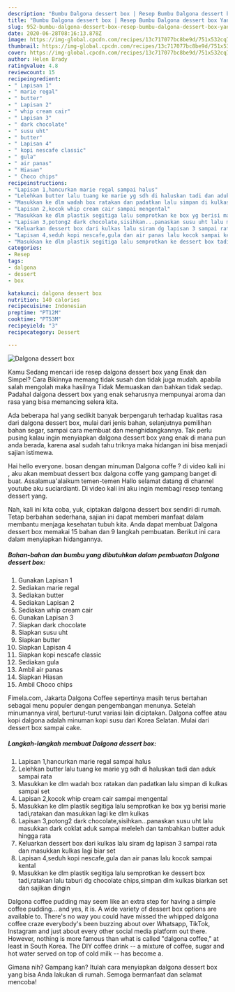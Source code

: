 ```yaml
---
description: "Bumbu Dalgona dessert box | Resep Bumbu Dalgona dessert box Yang Sedap"
title: "Bumbu Dalgona dessert box | Resep Bumbu Dalgona dessert box Yang Sedap"
slug: 952-bumbu-dalgona-dessert-box-resep-bumbu-dalgona-dessert-box-yang-sedap
date: 2020-06-28T08:16:13.878Z
image: https://img-global.cpcdn.com/recipes/13c717077bc8be9d/751x532cq70/dalgona-dessert-box-foto-resep-utama.jpg
thumbnail: https://img-global.cpcdn.com/recipes/13c717077bc8be9d/751x532cq70/dalgona-dessert-box-foto-resep-utama.jpg
cover: https://img-global.cpcdn.com/recipes/13c717077bc8be9d/751x532cq70/dalgona-dessert-box-foto-resep-utama.jpg
author: Helen Brady
ratingvalue: 4.8
reviewcount: 15
recipeingredient:
- " Lapisan 1"
- " marie regal"
- " butter"
- " Lapisan 2"
- " whip cream cair"
- " Lapisan 3"
- " dark chocolate"
- " susu uht"
- " butter"
- " Lapisan 4"
- " kopi nescafe classic"
- " gula"
- " air panas"
- " Hiasan"
- " Choco chips"
recipeinstructions:
- "Lapisan 1,hancurkan marie regal sampai halus"
- "Lelehkan butter lalu tuang ke marie yg sdh di haluskan tadi dan aduk sampai rata"
- "Masukkan ke dlm wadah box ratakan dan padatkan lalu simpan di kulkas sampai set"
- "Lapisan 2,kocok whip cream cair sampai mengental"
- "Masukkan ke dlm plastik segitiga lalu semprotkan ke box yg berisi marie tadi,ratakan dan masukkan lagi ke dlm kulkas"
- "Lapisan 3,potong2 dark chocolate,sisihkan...panaskan susu uht lalu masukkan dark coklat aduk sampai meleleh dan tambahkan butter aduk hingga rata"
- "Keluarkan dessert box dari kulkas lalu siram dg lapisan 3 sampai rata dan masukkan kulkas lagi biar set"
- "Lapisan 4,seduh kopi nescafe,gula dan air panas lalu kocok sampai kental"
- "Masukkan ke dlm plastik segitiga lalu semprotkan ke dessert box tadi,ratakan lalu taburi dg chocolate chips,simpan dlm kulkas biarkan set dan sajikan dingin"
categories:
- Resep
tags:
- dalgona
- dessert
- box

katakunci: dalgona dessert box 
nutrition: 140 calories
recipecuisine: Indonesian
preptime: "PT12M"
cooktime: "PT53M"
recipeyield: "3"
recipecategory: Dessert

---
```



![Dalgona dessert box](https://img-global.cpcdn.com/recipes/13c717077bc8be9d/751x532cq70/dalgona-dessert-box-foto-resep-utama.jpg)

Kamu Sedang mencari ide resep dalgona dessert box yang Enak dan Simpel? Cara Bikinnya memang tidak susah dan tidak juga mudah. apabila salah mengolah maka hasilnya Tidak Memuaskan dan bahkan tidak sedap. Padahal dalgona dessert box yang enak seharusnya mempunyai aroma dan rasa yang bisa memancing selera kita.

Ada beberapa hal yang sedikit banyak berpengaruh terhadap kualitas rasa dari dalgona dessert box, mulai dari jenis bahan, selanjutnya pemilihan bahan segar, sampai cara membuat dan menghidangkannya. Tak perlu pusing kalau ingin menyiapkan dalgona dessert box yang enak di mana pun anda berada, karena asal sudah tahu triknya maka hidangan ini bisa menjadi sajian istimewa.

Hai hello everyone. bosan dengan minuman Dalgona coffe ? di video kali ini , aku akan membuat dessert box dalgona coffe yang gampang banget di buat. Assalamua&#39;alaikum temen-temen Hallo selamat datang di channel youtube aku suciardianti. Di video kali ini aku ingin membagi resep tentang dessert yang.


Nah, kali ini kita coba, yuk, ciptakan dalgona dessert box sendiri di rumah. Tetap berbahan sederhana, sajian ini dapat memberi manfaat dalam membantu menjaga kesehatan tubuh kita. Anda dapat membuat Dalgona dessert box memakai 15 bahan dan 9 langkah pembuatan. Berikut ini cara dalam menyiapkan hidangannya.

<!--inarticleads1-->

##### Bahan-bahan dan bumbu yang dibutuhkan dalam pembuatan Dalgona dessert box:

1. Gunakan  Lapisan 1
1. Sediakan  marie regal
1. Sediakan  butter
1. Sediakan  Lapisan 2
1. Sediakan  whip cream cair
1. Gunakan  Lapisan 3
1. Siapkan  dark chocolate
1. Siapkan  susu uht
1. Siapkan  butter
1. Siapkan  Lapisan 4
1. Siapkan  kopi nescafe classic
1. Sediakan  gula
1. Ambil  air panas
1. Siapkan  Hiasan
1. Ambil  Choco chips


Fimela.com, Jakarta Dalgona Coffee sepertinya masih terus bertahan sebagai menu populer dengan pengembangan menunya. Setelah minumannya viral, berturut-turut variasi lain diciptakan. Dalgona coffee atau kopi dalgona adalah minuman kopi susu dari Korea Selatan. Mulai dari dessert box sampai cake. 

<!--inarticleads2-->

##### Langkah-langkah membuat Dalgona dessert box:

1. Lapisan 1,hancurkan marie regal sampai halus
1. Lelehkan butter lalu tuang ke marie yg sdh di haluskan tadi dan aduk sampai rata
1. Masukkan ke dlm wadah box ratakan dan padatkan lalu simpan di kulkas sampai set
1. Lapisan 2,kocok whip cream cair sampai mengental
1. Masukkan ke dlm plastik segitiga lalu semprotkan ke box yg berisi marie tadi,ratakan dan masukkan lagi ke dlm kulkas
1. Lapisan 3,potong2 dark chocolate,sisihkan...panaskan susu uht lalu masukkan dark coklat aduk sampai meleleh dan tambahkan butter aduk hingga rata
1. Keluarkan dessert box dari kulkas lalu siram dg lapisan 3 sampai rata dan masukkan kulkas lagi biar set
1. Lapisan 4,seduh kopi nescafe,gula dan air panas lalu kocok sampai kental
1. Masukkan ke dlm plastik segitiga lalu semprotkan ke dessert box tadi,ratakan lalu taburi dg chocolate chips,simpan dlm kulkas biarkan set dan sajikan dingin


Dalgona coffee pudding may seem like an extra step for having a simple coffee pudding… and yes, it is. A wide variety of dessert box options are available to. There&#39;s no way you could have missed the whipped dalgona coffee craze everybody&#39;s been buzzing about over Whatsapp, TikTok, Instagram and just about every other social media platform out there. However, nothing is more famous than what is called &#34;dalgona coffee,&#34; at least in South Korea. The DIY coffee drink -- a mixture of coffee, sugar and hot water served on top of cold milk -- has become a. 

Gimana nih? Gampang kan? Itulah cara menyiapkan dalgona dessert box yang bisa Anda lakukan di rumah. Semoga bermanfaat dan selamat mencoba!
